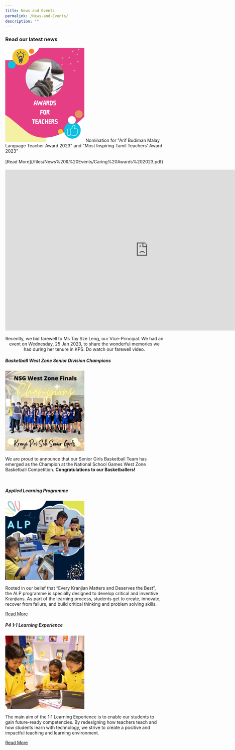 ```yaml
---
title: News and Events
permalink: /News-and-Events/
description: ""
---
```

### **Read our latest news**

<img style="width:50%" src="/images/News%20and%20Events/Caring%20Award%202023.png">
Nomination for "Arif Budiman Malay Language Teacher Award 2023" and    "Most Inspiring Tamil Teachers’ Award 2023"
<br><br>
[Read More](/files/News%20&%20Events/Caring%20Awards%202023.pdf)
<br><br>
<iframe width="910" height="512" src="https://www.youtube.com/embed/X-B2gMqSbEA" title="Ms Tay Farewell" frameborder="0" allow="accelerometer; autoplay; clipboard-write; encrypted-media; gyroscope; picture-in-picture; web-share" allowfullscreen></iframe>

<p style="text-align:center">Recently, we bid farewell to Ms Tay Sze Leng, our Vice-Principal. We had an event on Wednesday, 25 Jan 2023, to share the wonderful memories we had during her tenure in KPS.
Do watch our farewell video.

<h5> Basketball West Zone Senior Division Champions</h5>
<img style="width:50%" src= "/images/News%20and%20Events/N3.jpg">
<p>We are proud to announce that our Senior Girls Basketball Team has emerged as the Champion at the National School Games West Zone Basketball Competition. <b>Congratulations to our Basketballers!</b></p>
<br>
<h5> Applied Learning Programme </h5>

<img style="width:50%" src="/images/Homepage/ALP.png">


<p> Rooted in our belief that “Every Kranjian Matters and Deserves the Best”, the ALP programme is specially designed to develop critical and inventive Kranjians. As part of the learning process, students get to create, innovate, recover from failure, and build critical thinking and problem solving skills. </p>
<a href="/our-curriculum/Signature-Programmes/Applied-Learning-Programme-ALP/"> Read More </a>

<h5> P4 1:1 Learning Experience </h5>
<img style="width:50%" src="/images/News%20and%20Events/N5.jpg">

<p>The main aim of the 1:1 Learning Experience is to enable our students to gain future-ready competencies. By redesigning how teachers teach and how students learn with technology, we strive to create a positive and impactful teaching and learning environment.</p><a href="/our-curriculum/Signature-Programmes/1-1-Learning-Experience/"> Read More </a>